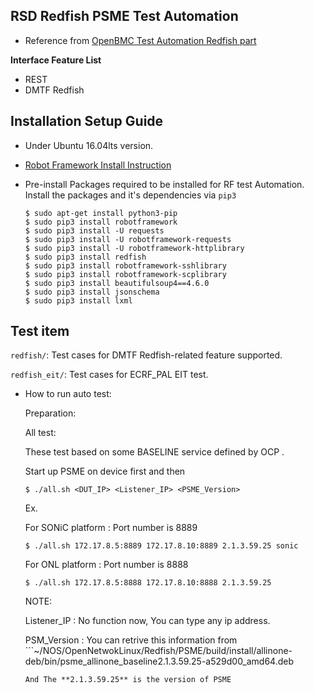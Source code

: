 ## RSD Redfish PSME Test Automation ##

* Reference from [OpenBMC Test Automation Redfish part](https://github.com/openbmc/openbmc-test-automation)

**Interface Feature List**
* REST
* DMTF Redfish

## Installation Setup Guide ##

* Under Ubuntu 16.04lts version.

* [Robot Framework Install Instruction](https://github.com/robotframework/robotframework/blob/master/INSTALL.rst)

* Pre-install
Packages required to be installed for RF test Automation.
Install the packages and it's dependencies via `pip3`

    ```
    $ sudo apt-get install python3-pip
    $ sudo pip3 install robotframework
    $ sudo pip3 install -U requests
    $ sudo pip3 install -U robotframework-requests
    $ sudo pip3 install -U robotframework-httplibrary
    $ sudo pip3 install redfish
    $ sudo pip3 install robotframework-sshlibrary
    $ sudo pip3 install robotframework-scplibrary
    $ sudo pip3 install beautifulsoup4==4.6.0
    $ sudo pip3 install jsonschema
    $ sudo pip3 install lxml
    ```

## Test item ##

`redfish/`:  Test cases for DMTF Redfish-related feature supported.

`redfish_eit/`: Test cases for ECRF_PAL EIT test.

* How to run auto test:

	Preparation:


    All test:
    
    These test based on some BASELINE service defined by OCP .
    
    Start up PSME on device first and then
    
    ```
    $ ./all.sh <DUT_IP> <Listener_IP> <PSME_Version>
    ```

    Ex.
   
    For SONiC platform : Port number is 8889

    ```
    $ ./all.sh 172.17.8.5:8889 172.17.8.10:8889 2.1.3.59.25 sonic
    ```

    For ONL platform : Port number is 8888

    ```
    $ ./all.sh 172.17.8.5:8888 172.17.8.10:8888 2.1.3.59.25
    ```

    NOTE:

    Listener_IP : No function now, You can type any ip address.

    PSM_Version : You can retrive this information from ```~/NOS/OpenNetwokLinux/Redfish/PSME/build/install/allinone-deb/bin/psme_allinone_baseline2.1.3.59.25-a529d00_amd64.deb
    ```
    And The **2.1.3.59.25** is the version of PSME
 
